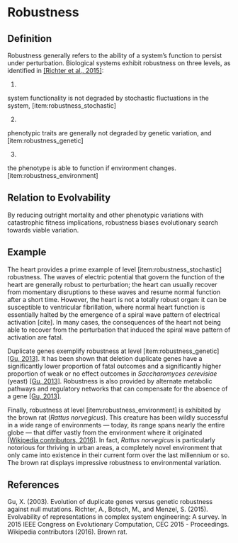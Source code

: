 Robustness
==========

Definition
----------

Robustness generally refers to the ability of a system’s function to persist under perturbation.
Biological systems exhibit robustness on three levels, as identified in [[Richter et al., 2015]](#Richter2015EvolvabilitySurvey):

1.
 system functionality is not degraded by stochastic fluctuations in the system, \[item:robustness\_stochastic\]

2.
 phenotypic traits are generally not degraded by genetic variation, and \[item:robustness\_genetic\]

3.
 the phenotype is able to function if environment changes.
\[item:robustness\_environment\]

Relation to Evolvability
------------------------

By reducing outright mortality and other phenotypic variations with catastrophic fitness implications, robustness biases evolutionary search towards viable variation.

Example
-------

The heart provides a prime example of level \[item:robustness\_stochastic\] robustness.
The waves of electric potential that govern the function of the heart are generally robust to perturbation; the heart can usually recover from momentary disruptions to these waves and resume normal function after a short time.
However, the heart is not a totally robust organ: it can be susceptible to ventricular fibrillation, where normal heart function is essentially halted by the emergence of a spiral wave pattern of electrical activation \[cite\].
In many cases, the consequences of the heart not being able to recover from the perturbation that induced the spiral wave pattern of activation are fatal.

Duplicate genes exemplify robustness at level \[item:robustness\_genetic\] [[Gu, 2013]](#Gu2003EvolutionMutations).
It has been shown that deletion duplicate genes have a significantly lower proportion of fatal outcomes and a significantly higher proportion of weak or no effect outcomes in *Saccharomyces cerevisiae* (yeast) [[Gu, 2013]](#Gu2003EvolutionMutations).
Robustness is also provided by alternate metabolic pathways and regulatory networks that can compensate for the absence of a gene [[Gu, 2013]](#Gu2003EvolutionMutations).

Finally, robustness at level \[item:robustness\_environment\] is exhibited by the brown rat (*Rattus norvegicus*).
This creature has been wildly successful in a wide range of environments — today, its range spans nearly the entire globe — that differ vastly from the environment where it originated [[Wikipedia contributors, 2016]](#Wikipediacontributors2016BrownRat).
In fact, *Rattus norvegicus* is particularly notorious for thriving in urban areas, a completely novel environment that only came into existence in their current form over the last millennium or so.
The brown rat displays impressive robustness to environmental variation.

References
----------

<a name="Gu2003EvolutionMutations">
Gu, X. (2003). Evolution of duplicate genes versus genetic robustness against null mutations.
</a>

<a name="Richter2015EvolvabilitySurvey">
Richter, A., Botsch, M., and Menzel, S. (2015). Evolvability of representations in
complex system engineering: A survey. In 2015 IEEE Congress on Evolutionary Computation, CEC 2015
- Proceedings.
</a>

<a name="Wikipediacontributors2016BrownRat">
Wikipedia contributors (2016). Brown rat.
</a>
